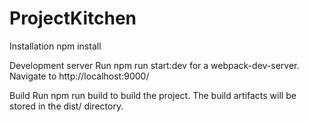 # ProjectKitchen

Installation
npm install 

Development server
Run npm run start:dev for a webpack-dev-server. Navigate to http://localhost:9000/ 

Build
Run npm run build to build the project. The build artifacts will be stored in the dist/ directory.

